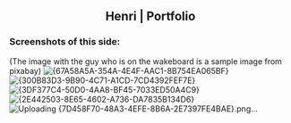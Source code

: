 <p align="center">
    <h2 align="center">
        Henri | Portfolio
    </h2>
</p>

### Screenshots of this side:
(The image with the guy who is on the wakeboard is a sample image from pixabay)
![{67A58A5A-354A-4E4F-AAC1-8B754EA065BF}](https://github.com/user-attachments/assets/712cd588-8f64-46d3-9fdd-ce9c775a9d15)
![{300B83D3-9B90-4C71-A1CD-7CD4392FEF7E}](https://github.com/user-attachments/assets/7f42e5af-8d79-414d-aa71-d695ac7e912d)
![{3DF377C4-50D0-4AA8-BF45-7033ED50A4C9}](https://github.com/user-attachments/assets/44e9019f-9616-4140-8c43-aa7ad45941a2)
![{2E442503-8E65-4602-A736-DA7835B134D6}](https://github.com/user-attachments/assets/dd8422c1-414f-4ba3-ac9c-b2ee22d0f358)
![Uploading {7D458F70-48A3-4EFE-8B6A-2E7397FE4BAE}.png…]()
